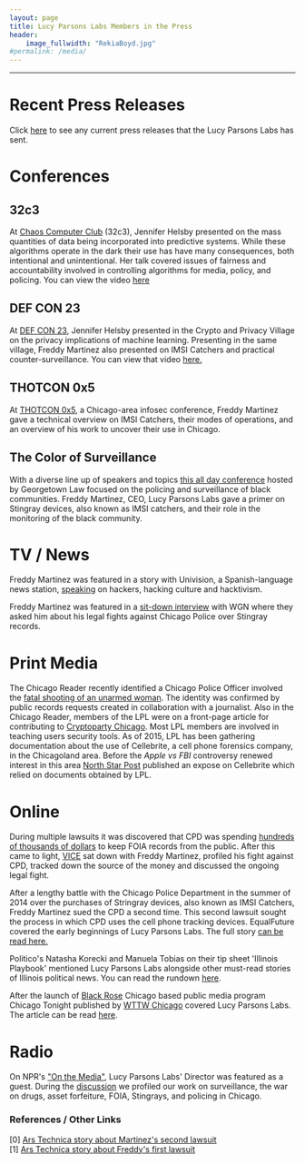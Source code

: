 ```yaml
---
layout: page
title: Lucy Parsons Labs Members in the Press
header:
    image_fullwidth: "RekiaBoyd.jpg"
#permalink: /media/
---
```

------------------

# Recent Press Releases

Click [here](https://www.lucyparsonslabs.com/media/pressreleases) to see any current press releases that the Lucy Parsons Labs has sent.


# Conferences 	

## 32c3

At [Chaos Computer Club](https://events.ccc.de/category/32c3/) (32c3), Jennifer Helsby presented on the mass quantities of data being incorporated into predictive systems. While these algorithms operate in the dark their use has have many consequences, both intentional and unintentional. Her talk covered issues of fairness and accountability involved in controlling algorithms for media, policy, and policing. You can view the video [here](https://www.youtube.com/watch?v=BaCzwGbo-Mc)

## DEF CON 23

At [DEF CON 23](https://www.defcon.org/), Jennifer Helsby presented in the Crypto and Privacy Village on the privacy implications of machine learning.  Presenting in the same village, Freddy Martinez also presented on IMSI Catchers and practical counter-surveillance. You can view that video [here.](https://www.youtube.com/embed/JyTb5mJOYLo)

## THOTCON 0x5 

At [THOTCON 0x5](http://thotcon.org/), a Chicago-area infosec conference, Freddy Martinez gave a technical overview on IMSI Catchers, their modes of operations, and an overview of his work to uncover their use in Chicago.

## The Color of Surveillance

With a diverse line up of speakers and topics [this all day conference](https://www.law.georgetown.edu/academics/centers-institutes/privacy-technology/events/index.cfm) hosted by Georgetown Law focused on the policing and surveillance of black communities. Freddy Martinez, CEO, Lucy Parsons Labs gave a primer on Stingray devices, also known as IMSI catchers, and their role in the monitoring of the black community.  

# TV / News
Freddy Martinez was featured in a story with Univision, a Spanish-language news station, [speaking](http://www.univision.com/noticias/delitos-ciberneticos/hackers-los-piratas-del-presente) on hackers, hacking culture and hacktivism.

Freddy Martinez was featured in a [sit-down interview](http://wgntv.com/2015/05/12/david-vs-goliath-baby-faced-millennial-takes-on-chicago-police-department/) with WGN where they asked him about his legal fights against Chicago Police over Stingray records.

# Print Media 

The Chicago Reader recently identified a Chicago Police Officer involved the [fatal shooting of an unarmed woman](http://www.chicagoreader.com/Bleader/archives/2016/01/14/internal-police-records-point-to-the-identity-of-the-officer-who-fatally-shot-bettie-jones-and-quintonio-legrier). The identity was confirmed by public records requests created in collaboration with a journalist. Also in the Chicago Reader, members of the LPL were on a front-page article for contributing to [Cryptoparty Chicago](http://www.chicagoreader.com/chicago/tales-from-the-crypto-party/Content?oid=17455111). Most LPL members are involved in teaching users security tools. As of 2015, LPL has been gathering documentation about the use of Cellebrite, a cell phone forensics company, in the Chicagoland area. Before the _Apple vs FBI_ controversy renewed interest in this area [North Star Post](http://nstarpost.com/17518/175572/a/cellebrite-what-you-need-to-know-about-cell-phone-forensics) published an expose on Cellebrite which relied on documents obtained by LPL.
 
# Online 
During multiple lawsuits it was discovered that CPD was spending [hundreds of thousands of dollars](http://arstechnica.com/tech-policy/2015/04/chicago-owes-lawyers-over-120000-for-defense-against-two-stingray-cases) to keep FOIA records from the public. After this came to light, [VICE](https://www.vice.com/read/stingrays-and-secrets-how-the-chicago-police-department-was-forced-to-come-clean-330/) sat down with Freddy Martinez, profiled his fight against CPD, tracked down the source of the money and discussed the ongoing legal fight.

After a lengthy battle with the Chicago Police Department in the summer of 2014 over the purchases of Stringray devices, also known as IMSI Catchers, Freddy Martinez sued the CPD a second time. This second lawsuit sought the process in which CPD uses the cell phone tracking devices. EqualFuture covered the early beginnings of Lucy Parsons Labs. The full story [can be read here.](https://www.equalfuture.us/2015/11/25/lucy-parsons-labs-tech-chicago-activism/)

Politico's Natasha Korecki and Manuela Tobias on their tip sheet 'Illinois Playbook' mentioned Lucy Parsons Labs alongside other must-read stories of Illinois political news. You can read the rundown [here](http://www.politico.com/tipsheets/illinois-playbook/2016/03/rauner-undeterred-by-scotus-labor-ruling-chicago-state-slipping-off-cliff-mark-kirks-garland-meeting-213477).

After the launch of [Black Rose](https://www.lucyparsonslabs.com/securedrop) Chicago based public media program Chicago Tonight published by [WTTW Chicago](http://www.wttw.com/) covered Lucy Parsons Labs. The article can be read [here](http://chicagotonight.wttw.com/2016/03/31/anonymously-leaking-documents-journalists-chicago-just-got-easier).

# Radio 
On NPR's ["On the Media"](http://www.onthemedia.org/), Lucy Parsons Labs' Director was featured as a guest. During the [discussion](http://www.onthemedia.org/story/tracing-chicago-surveillance/?hootPostID=c1171fde13a8a8ce1b55c92a0a84ae6c) we profiled our work on surveillance, the war on drugs, asset forfeiture, FOIA, Stingrays, and policing in Chicago.
 
### References / Other Links
[0] <a href="http://arstechnica.com/tech-policy/2014/09/after-small-victory-in-stingray-case-chicago-man-seeks-more-records/" target="_blank">Ars Technica story about Martinez's second lawsuit</a><br>
[1] <a href="http://arstechnica.com/tech-policy/2014/06/is-chicago-using-cell-tracking-devices-one-man-tries-to-find-out/" target="_blank">Ars Technica story about Freddy's first lawsuit</a> <br>
    
